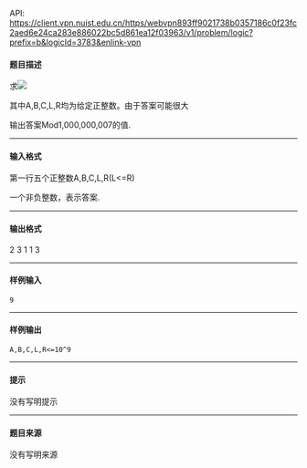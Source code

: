API: https://client.vpn.nuist.edu.cn/https/webvpn893ff9021738b0357186c0f23fc2aed6e24ca283e886022bc5d861ea12f03963/v1/problem/logic?prefix=b&logicId=3783&enlink-vpn

#### 题目描述

求![](../file/3783_0.gif)

其中A,B,C,L,R均为给定正整数。由于答案可能很大

输出答案Mod1,000,000,007的值.

---

#### 输入格式

第一行五个正整数A,B,C,L,R(L<=R)

一个非负整数，表示答案.

---

#### 输出格式

2 3 1 1 3

---

#### 样例输入
```
9
```

---

#### 样例输出
```
A,B,C,L,R<=10^9
```

---

#### 提示

没有写明提示

---

#### 题目来源

没有写明来源